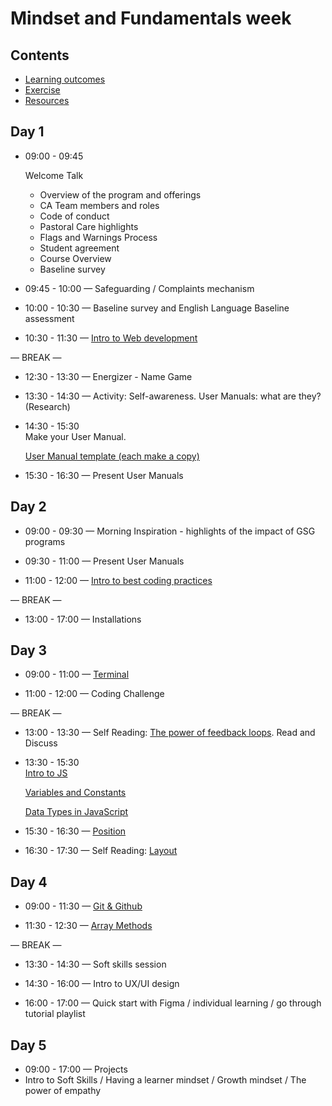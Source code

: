 # Mindset and Fundamentals week

## Contents

- [Learning outcomes](./learning-outcomes.md)
- [Exercise](./exercise.md)
- [Resources](./resources.md)

## Day 1

- 09:00 - 09:45 <br>

  Welcome Talk

  - Overview of the program and offerings
  - CA Team members and roles
  - Code of conduct
  - Pastoral Care highlights
  - Flags and Warnings Process
  - Student agreement
  - Course Overview
  - Baseline survey

- 09:45 - 10:00 — Safeguarding / Complaints mechanism

- 10:00 - 10:30 — Baseline survey and English Language Baseline assessment

- 10:30 - 11:30 — [Intro to Web development](intro-to-web.md)

— BREAK —

- 12:30 - 13:30 — Energizer - Name Game

- 13:30 - 14:30 — Activity: Self-awareness. User Manuals: what are they? (Research)

- 14:30 - 15:30 <br>
Make your User Manual.

  [User Manual template (each make a copy)](https://docs.google.com/presentation/d/1mDvdc-kukWBC8V3-iJQJpo2SQDUYadoF/edit#slide=id.p1)

- 15:30 - 16:30 — Present User Manuals
  
## Day 2

- 09:00 - 09:30 — Morning Inspiration - highlights of the impact of GSG programs

- 09:30 - 11:00 — Present User Manuals

- 11:00 - 12:00 — [Intro to best coding practices](https://docs.google.com/presentation/d/1INJdi77Lcdrnf-vwfGzibnHpuR0hzCF-B_sqnPIKBME/edit#slide=id.p)
  
— BREAK —

- 13:00 - 17:00 — Installations

## Day 3


- 09:00 - 11:00 — [Terminal](./terminal-ws)

- 11:00 - 12:00 — Coding Challenge

— BREAK —

- 13:00 - 13:30 — Self Reading: [The power of feedback loops](https://medium.com/@lucamezzalira/the-power-of-feedback-loops-f8e27e8ac25f). Read and Discuss

- 13:30 - 15:30 <br>
[Intro to JS](https://github.com/GSG-CA/Coding-Foundations-course/blob/master/coursebook/Week%2004/session-08/intro-to-js.md)

  [Variables and Constants](https://github.com/GSG-CA/Coding-Foundations-course/blob/master/coursebook/Week%2004/session-08/variables-and-constants.md)

  [Data Types in JavaScript](https://github.com/GSG-CA/Coding-Foundations-course/blob/master/coursebook/Week%2004/session-08/data-types.md)

- 15:30 - 16:30 — [Position](https://github.com/GSG-CA/Coding-Foundations-course/blob/ec214c4fb391a8f0fe9f8d02b885763cca398863/coursebook/Week%2002/session-04/position.md)

- 16:30 - 17:30 — Self Reading: [Layout](https://github.com/GSG-CA/Coding-Foundations-course/blob/master/coursebook/Week%2002/session-04/layout.md)

## Day 4

- 09:00 - 11:30 — [Git & Github](./git-and-github-ws)

- 11:30 - 12:30 — [Array Methods](https://github.com/GSG-CA/Coding-Foundations-course/blob/master/coursebook/Week%2005/session-13/array-methods.md)

— BREAK —

- 13:30 - 14:30 — Soft skills session

- 14:30 - 16:00 — Intro to UX/UI design

- 16:00 - 17:00 — Quick start with Figma / individual learning / go through tutorial playlist

## Day 5
- 09:00 - 17:00 — Projects
- Intro to Soft Skills / Having a learner mindset / Growth mindset / The power of empathy

